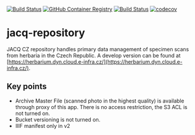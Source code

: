 [![Build Status](https://github.com/biodiversity-cz/jacq-cz-repository/actions/workflows/publish.yml/badge.svg)](https://github.com/krkabol/jacq-image-curator/actions/workflows/publish.yml?query=branch%3Amain++)
[![GitHub Container Registry](https://ghcr-badge.egpl.dev/biodiversity-cz/jacq-cz-repository/latest_tag?trim=major&label=latest)](https://github.com/krkabol/jacq-image-curator/pkgs/container/jacq-image-curator)
[![Build Status](https://github.com/biodiversity-cz/jacq-cz-repository/actions/workflows/tests.yml/badge.svg)](https://github.com/krkabol/jacq-image-curator/actions/workflows/tests.yml?query=branch%3Amain++)
[![codecov](https://codecov.io/gh/biodiversity-cz/jacq-cz-repository/branch/main/graph/badge.svg?token=YOUR_TOKEN)](https://codecov.io/gh/krkabol/jacq-image-curator)

[//]: # (![PHPStan]&#40;https://img.shields.io/badge/style-level%207-brightgreen.svg?&label=phpstan&#41;)


# jacq-repository
JACQ CZ repository handles primary data management of specimen scans from herbaria in the Czech Republic. A develop version can be found at [https://herbarium.dyn.cloud.e-infra.cz/](https://herbarium.dyn.cloud.e-infra.cz/).

## Key points
* Archive Master File (scanned photo in the highest quality) is available through proxy of this app. There is no access restriction, the S3 ACL is not turned on.
* Bucket versioning is not turned on.
* IIIF manifest only in v2


